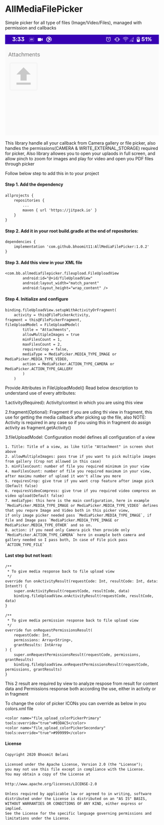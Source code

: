 # AllMediaFilePicker
Simple picker for all type of files (Image/Video/Files), managed with permission and callbacks

![alt text](https://raw.githubusercontent.com/bhoomit11/AllMediaFilePicker/master/images/ss.png)


This library handle all your callback from Camera gallery or file picker, also handles the permissions(CAMERA & WRITE_EXTERNAL_STORAGE) required for picker,
Also library allowes you to open your uplaods in full screen, and allow pinch to zoom for images and play for video and open you PDF files through picker

Follow below step to add this in to your project

#### Step 1. Add the dependency

   	allprojects {
		repositories {
			...
			maven { url 'https://jitpack.io' }
		}
	}


#### Step 2. Add it in your root build.gradle at the end of repositories:

    dependencies {
    	implementation 'com.github.bhoomit11:AllMediaFilePicker:1.0.2'
    }
  

#### Step 3. Add this view in your XML file
    
    <com.bb.allmediafilepicker.fileupload.FileUploadView
            android:id="@+id/fileUploadView"
            android:layout_width="match_parent"
            android:layout_height="wrap_content" />

#### Step 4. Initialize and configure

    binding.fileUploadView.setupWithActivityOrFragment(
    	activity = this@FilePickerActivity,
	fragment = this@FilePickerFragment,
	fileUploadModel = FileUploadModel(
		    title = "Attachments",
		    allowMultipleImages = true
		    minFilesCount = 1,
		    maxFilesCount = 2,
		    requiresCrop = false,
		    mediaType = MediaPicker.MEDIA_TYPE_IMAGE or MediaPicker.MEDIA_TYPE_VIDEO,
		    action = MediaPicker.ACTION_TYPE_CAMERA or MediaPicker.ACTION_TYPE_GALLERY
            )
        )

Provide Attributes in FileUploadModel()
Read below description to understand use of every attributes:

1.activity(Required): Activity/context in which you are using this view

2.fragment(Optional): Fragment if you are uding thi view in fragment, this use for getting the media callback after picking up the file, also NOTE: Activity is required in any case so if you using this in fragment do assign activity as fragment.getActivity()

3.fileUploadModel: Configuration model defines all configuration of a view
```
1. Title: Title of a view, as like title "Attachment" in screen shot above
2. allowMultipleImages: pass true if you want to pick multiple images from gallery (Crop not allowed in this case)
3. minFilesCount: number of file you required minimum in your view
4. maxFilesCount: number of file you required maximum in your view, after maximu number of upload it won't allow you more
5. requiresCrop: give true if you want crop feature after image pick (Default false)
6. requiresVideoCompress: give true if you required video compress on video upload(Default false)
7. mediaType: this here is the main configuration, here in example `MediaPicker.MEDIA_TYPE_IMAGE or MediaPicker.MEDIA_TYPE_VIDEO` defines that you requre Image and Video both in this picker view,
if only image picker needed pass `MediaPicker.MEDIA_TYPE_IMAGE`, if file and Image pass `MediaPicker.MEDIA_TYPE_IMAGE or MediaPicker.MEDIA_TYPE_OTHER` and so on.
8. action: if you need only Camera pick then provide only `MediaPicker.ACTION_TYPE_CAMERA` here in example both camera and gallery needed so I pass both, In case of File pick pass `ACTION_TYPE_FILE`
```
  
#### Last step but not least:

    /**
     * To give media response back to file upload view
     */
    override fun onActivityResult(requestCode: Int, resultCode: Int, data: Intent?) {
        super.onActivityResult(requestCode, resultCode, data)
        binding.fileUploadView.onActivityResult(requestCode, resultCode, data)
    }

    /**
     * To give media permission response back to file upload view
     */
    override fun onRequestPermissionsResult(
        requestCode: Int,
        permissions: Array<String>,
        grantResults: IntArray
    ) {
        super.onRequestPermissionsResult(requestCode, permissions, grantResults)
        binding.fileUploadView.onRequestPermissionsResult(requestCode, permissions, grantResults)
    }

This 2 result are required by view to analyze respose from result for content data and Permissions response both
according the use, either in activity or in fragment
	    
To change the color of picker ICONs you can override as below in you colors.xml file

    <color name="file_upload_colorPickerPrimary" tools:override="true">#03DAC5</color>
    <color name="file_upload_colorPickerSecondary" tools:override="true">#999999</color>
    
#### License

    Copyright 2020 Bhoomit Belani

    Licensed under the Apache License, Version 2.0 (the "License");
    you may not use this file except in compliance with the License.
    You may obtain a copy of the License at

    http://www.apache.org/licenses/LICENSE-2.0

    Unless required by applicable law or agreed to in writing, software
    distributed under the License is distributed on an "AS IS" BASIS,
    WITHOUT WARRANTIES OR CONDITIONS OF ANY KIND, either express or implied.
    See the License for the specific language governing permissions and
    limitations under the License.
